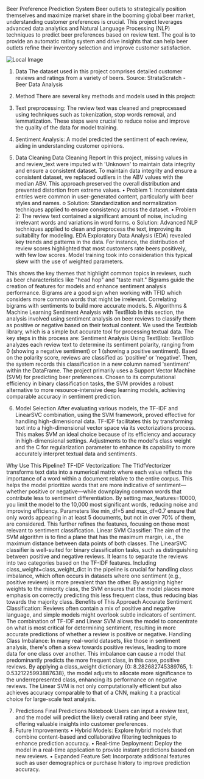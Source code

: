 Beer Preference Prediction System
Beer outlets to strategically position themselves and maximize market share in the booming global beer market, understanding customer preferences is crucial. This project leverages advanced data analytics and Natural Language Processing (NLP) techniques to predict beer preferences based on review text. The goal is to provide an automatic rating system and drive insights that can help beer outlets refine their inventory selection and improve customer satisfaction.
 
![Local Image](./images/picture.png)





1. Data
The dataset used in this project comprises detailed customer reviews and ratings from a variety of beers. 
Source: StrataScratch - Beer Data Analysis
2. Method
There are several key methods and models used in this project:
1.	Text preprocessing: The review text was cleaned and preprocessed using techniques such as tokenization, stop words removal, and lemmatization. These steps were crucial to reduce noise and improve the quality of the data for model training.
2.	Sentiment Analysis: A model predicted the sentiment of each review, aiding in understanding customer opinions.

3. Data Cleaning
Data Cleaning Report
In this project, missing values in and review_text  were imputed with 'Unknown' to maintain data integrity and ensure a consistent dataset. To maintain data integrity and ensure a consistent dataset, we replaced outliers in the ABV values with the median ABV. This approach preserved the overall distribution and prevented distortion from extreme values.
•	Problem 1: Inconsistent data entries were common in user-generated content, particularly with beer styles and names.
o	Solution: Standardization and normalization techniques applied to ensure consistency across the dataset.
•	Problem 2: The review text contained a significant amount of noise, including irrelevant words and variations in word forms.
o	Solution: Advanced NLP techniques applied to clean and preprocess the text, improving its suitability for modeling.
EDA 
Exploratory Data Analysis (EDA) revealed key trends and patterns in the data. For instance, the distribution of review scores highlighted that most customers rate beers positively, with few low scores. Model training took into consideration this typical skew with the use of weighted parameters.
 
This shows the key themes that highlight common topics in reviews, such as beer characteristics like "head hop" and "taste malt." Bigrams guide the creation of features for models and enhance sentiment analysis performance. Bigrams are a good sign when working with TFID which considers more common words that might be irrelevant. Correlating bigrams with sentiments to build more accurate models.
5. Algorithms & Machine Learning
Sentiment Analysis with TextBlob
In this section, the analysis involved using sentiment analysis on beer reviews to classify them as positive or negative based on their textual content. We used the Textblob library, which is a simple but accurate tool for processing textual data. The key steps in this process are:
Sentiment Analysis Using TextBlob: TextBlob analyzes each review text to determine its sentiment polarity, ranging from 0 (showing a negative sentiment) or 1 (showing a positive sentiment). Based on the polarity score, reviews are classified as 'positive' or 'negative'. Then, the system records this classification in a new column named 'sentiment' within the DataFrame. The project primarily uses a Support Vector Machine (SVM) for predicting beer preferences. Chosen to its computational efficiency in binary classification tasks, the SVM provides a robust alternative to more resource-intensive deep learning models, achieving comparable accuracy in sentiment prediction.

6. Model Selection
After evaluating various models, the TF-IDF and LinearSVC combination, using the SVM framework, proved effective for handling high-dimensional data. TF-IDF facilitates this by transforming text into a high-dimensional vector space via its vectorizations process. This makes SVM an ideal choice because of its efficiency and accuracy in high-dimensional settings. Adjustments to the model's class weight and the C for regularization parameter to enhance its capability to more accurately interpret textual data and sentiments.

  

Why Use This Pipeline?
TF-IDF Vectorization:
The TfidfVectorizer transforms text data into a numerical matrix where each value reflects the importance of a word within a document relative to the entire corpus. This helps the model prioritize words that are more indicative of sentiment—whether positive or negative—while downplaying common words that contribute less to sentiment differentiation. By setting max_features=10000, you limit the model to the 10,000 most significant words, reducing noise and improving efficiency. Parameters like min_df=5 and max_df=0.7 ensure that only words appearing in at least 5 documents, but not in over 70% of them, are considered. This further refines the features, focusing on those most relevant to sentiment classification.
Linear SVM Classifier:
The aim of the SVM algorithm is to find a plane that has the maximum margin, i.e., the maximum distance between data points of both classes. The LinearSVC classifier is well-suited for binary classification tasks, such as distinguishing between positive and negative reviews. It learns to separate the reviews into two categories based on the TF-IDF features. Including class_weight=class_weight_dict in the pipeline is crucial for handling class imbalance, which often occurs in datasets where one sentiment (e.g., positive reviews) is more prevalent than the other. By assigning higher weights to the minority class, the SVM ensures that the model places more emphasis on correctly predicting this less frequent class, thus reducing bias towards the majority class.
Benefits of This Approach
Accurate Sentiment Classification:
Reviews often contain a mix of positive and negative language, and simple models might overlook subtle indicators of sentiment. The combination of TF-IDF and Linear SVM allows the model to concentrate on what is most critical for determining sentiment, resulting in more accurate predictions of whether a review is positive or negative.
Handling Class Imbalance:
In many real-world datasets, like those in sentiment analysis, there's often a skew towards positive reviews, leading to more data for one class over another. This imbalance can cause a model that predominantly predicts the more frequent class, in this case, positive reviews. By applying a class_weight dictionary {0: 8.282682745389765, 1: 0.5321225993887638}, the model adjusts to allocate more significance to the underrepresented class, enhancing its performance on negative reviews. The Linear SVM is not only computationally efficient but also achieves accuracy comparable to that of a CNN, making it a practical choice for large-scale text analysis. 

7. Predictions
Final Predictions Notebook
Users can input a review text, and the model will predict the likely overall rating and beer style, offering valuable insights into customer preferences.
8. Future Improvements
•	Hybrid Models: Explore hybrid models that combine content-based and collaborative filtering techniques to enhance prediction accuracy.
•	Real-time Deployment: Deploy the model in a real-time application to provide instant predictions based on new reviews.
•	Expanded Feature Set: Incorporate additional features such as user demographics or purchase history to improve prediction accuracy.

